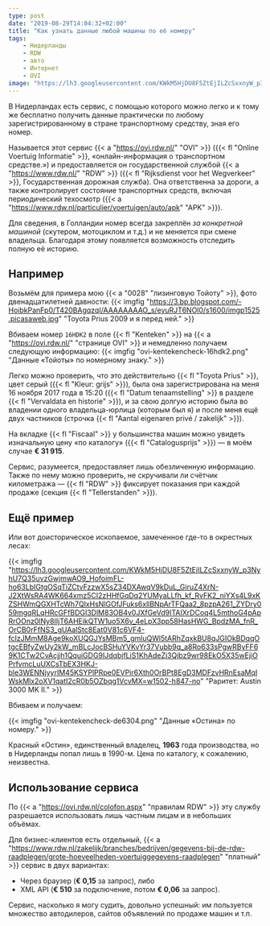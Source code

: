```yaml
---
type: post
date: "2019-08-29T14:04:32+02:00"
title: "Как узнать данные любой машины по её номеру"
tags:
    - Нидерланды
    - RDW
    - авто
    - Интернет
    - OVI
image: "https://lh3.googleusercontent.com/KWkM5HjDU8F5ZtEjILZcSxxnyW_p3NyhU7Q35uvzGwjmwAO9_HofoimFL-ho63LbIGtgOSqTiZCtvFzzwX5sZ34DXAwqV9kDuL_GiruZ4XrN-J2XtWsRA4WK664xmz5CI2zHHfGqDq2YUMyaLLfh_kf_RvFK2_niYXs4L9xKZSHWmQGXHTcWh7QlxHsNlGOfJFuks6xllBNpArTFQaa2_8pzpA261_ZYDry059mgqRLqHRcGFfBDGI3DlM83OB4v0JXfGeVd9ITAIXrDCoq4L5mthoG4pApRrOOnz0lNy8IIjT6AHEikQTW1uo5X6v_4eLpX3pp58HasHWG_BpdzMA_fnR_OrCB0rFfNS3_gUAalStc8Eat0V81c6VF4-fcIzJMmM8Age9koXUQGJYsMBm5_gmluQWl5tARhZqxkBU8qJGIOkBDqqOtgcEBfyZwUy2kW_mBLcJocBSHuYVKvYr37Vubb9q_a8Ro633sPgwRByFF69K1CTw2CvAcjjh1QquiGDG9IJdqbjfLiS1KhAdeZj3Qjbz9wr98EkO5X35wEjiOPrfvmcLuUXCsTbEX3HKJ-ble3WENNjyyrIM45KSYPlPRpe0EVPir6Xth0OrBPt8EgD3MDFzvHRnEsaMqIWskMlx2oXV1qatI2cR0b5OZbqg1VcvMX=w1502-h847-no"
---
```


В Нидерландах есть сервис, с помощью которого можно легко и к тому же бесплатно получить данные практически по любому зарегистрированному в стране транспортному средству, зная его номер.

Называется этот сервис {{< a "https://ovi.rdw.nl/" "OVI" >}} ({{< fl "Online Voertuig Informatie" >}}, «онлайн-информация о транспортном средстве.») и предоставляется он государственной службой {{< a "https://www.rdw.nl/" "RDW" >}} ({{< fl "Rijksdienst voor het Wegverkeer" >}}, Государственная дорожная служба). Она ответственна за дороги, а также контролирует состояние транспортных средств, включая периодический техосмотр ({{< a "https://www.rdw.nl/particulier/voertuigen/auto/apk" "APK" >}}).

<!--more-->

Для сведения, в Голландии номер всегда закреплён *за конкретной машиной* (скутером, мотоциклом и т.д.) и не меняется при смене владельца. Благодаря этому появляется возможность отследить полную её историю.

## Например

Возьмём для примера мою {{< a "0028" "лизинговую Тойоту" >}}, фото двенадцатилетней давности:
{{< imgfig "https://3.bp.blogspot.com/-HoibkPanFp0/T420BAgqzqI/AAAAAAAAO_s/eyuRJT6NOl0/s1600/imgp1525.picasaweb.jpg" "Toyota Prius 2009 и я перед ней." >}}

Вбиваем номер `16HDK2` в поле {{< fl "Kenteken" >}} на {{< a "https://ovi.rdw.nl/" "странице OVI" >}} и немедленно получаем следующую информацию:
{{< imgfig "ovi-kentekencheck-16hdk2.png" "Данные «Тойоты» по номерному знаку." >}}

Легко можно проверить, что это действительно {{< fl "Toyota Prius" >}}, цвет серый ({{< fl "Kleur: grijs" >}}), была она зарегистрирована на меня 16 ноября 2017 года в 15:20 ({{< fl "Datum tenaamstelling" >}} в разделе {{< fl "Vervaldata en historie" >}}), и за свою долгую историю была во владении одного владельца-юрлица (которым был я) и после меня ещё двух частников (строчка {{< fl "Aantal eigenaren privé / zakelijk" >}}).

На вкладке {{< fl "Fiscaal" >}} у большинства машин можно увидеть изначальную цену «по каталогу» ({{< fl "Catalogusprijs" >}}) — в моём случае **€&nbsp;31&nbsp;915**.

Сервис, разумеется, предоставляет лишь обезличенную информацию. Также по нему можно проверить, не скручивали ли счётчик километража — {{< fl "RDW" >}} фиксирует показания при каждой продаже (секция {{< fl "Tellerstanden" >}}). 


## Ещё пример

Или вот доисторическое ископаемое, замеченное где-то в окрестных лесах:

{{< imgfig "https://lh3.googleusercontent.com/KWkM5HjDU8F5ZtEjILZcSxxnyW_p3NyhU7Q35uvzGwjmwAO9_HofoimFL-ho63LbIGtgOSqTiZCtvFzzwX5sZ34DXAwqV9kDuL_GiruZ4XrN-J2XtWsRA4WK664xmz5CI2zHHfGqDq2YUMyaLLfh_kf_RvFK2_niYXs4L9xKZSHWmQGXHTcWh7QlxHsNlGOfJFuks6xllBNpArTFQaa2_8pzpA261_ZYDry059mgqRLqHRcGFfBDGI3DlM83OB4v0JXfGeVd9ITAIXrDCoq4L5mthoG4pApRrOOnz0lNy8IIjT6AHEikQTW1uo5X6v_4eLpX3pp58HasHWG_BpdzMA_fnR_OrCB0rFfNS3_gUAalStc8Eat0V81c6VF4-fcIzJMmM8Age9koXUQGJYsMBm5_gmluQWl5tARhZqxkBU8qJGIOkBDqqOtgcEBfyZwUy2kW_mBLcJocBSHuYVKvYr37Vubb9q_a8Ro633sPgwRByFF69K1CTw2CvAcjjh1QquiGDG9IJdqbjfLiS1KhAdeZj3Qjbz9wr98EkO5X35wEjiOPrfvmcLuUXCsTbEX3HKJ-ble3WENNjyyrIM45KSYPlPRpe0EVPir6Xth0OrBPt8EgD3MDFzvHRnEsaMqIWskMlx2oXV1qatI2cR0b5OZbqg1VcvMX=w1502-h847-no" "Раритет: Austin 3000 MK II." >}}

Вбиваем и получаем:

{{< imgfig "ovi-kentekencheck-de6304.png" "Данные «Остина» по номеру." >}}

Красный «Остин», единственный владелец, **1963** года производства, но в Нидерланды попал лишь в 1990-м. Цена по каталогу, к сожалению, неизвестна.

## Использование сервиса

По {{< a "https://ovi.rdw.nl/colofon.aspx" "правилам RDW" >}} эту службу разрешается использовать лишь частным лицам и в небольших объёмах.

Для бизнес-клиентов есть отдельный, {{< a "https://www.rdw.nl/zakelijk/branches/bedrijven/gegevens-bij-de-rdw-raadplegen/grote-hoeveelheden-voertuiggegevens-raadplegen" "платный" >}} сервис в двух вариантах:

* Через браузер (**€&nbsp;0,15** за запрос), либо
* XML API (**€&nbsp;510** за подключение, потом **€&nbsp;0,06** за запрос).

Сервис, насколько я могу судить, довольно успешный: им пользуется множество автодилеров, сайтов объявлений по продаже машин и т.п.